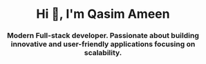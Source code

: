 <h1 align="center">Hi 👋, I'm Qasim Ameen</h1>
<h3 align="center">Modern Full-stack developer. Passionate about building innovative and user-friendly applications focusing on scalability.</h3>


<!--
**qasimamin555/qasimamin555** is a ✨ _special_ ✨ repository because its `README.md` (this file) appears on your GitHub profile.

Here are some ideas to get you started:

- 🔭 I’m currently working on ...
- 🌱 I’m currently learning ...
- 👯 I’m looking to collaborate on ...
- 🤔 I’m looking for help with ...
- 💬 Ask me about ...
- 📫 How to reach me: ...
- 😄 Pronouns: ...
- ⚡ Fun fact: ...
-->
